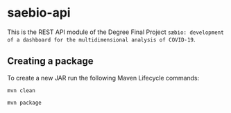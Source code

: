 # saebio-api
This is the REST API module of the Degree Final Project `sæbio: development of a dashboard for the multidimensional analysis of COVID-19`.

## Creating a package
To create a new JAR run the following Maven Lifecycle commands:
```
mvn clean
```
```
mvn package
```
